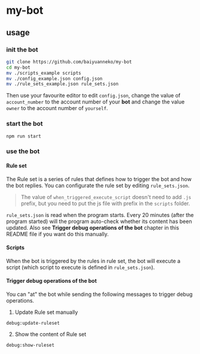 
# my-bot

## usage

### init the bot

```sh
git clone https://github.com/baiyuanneko/my-bot
cd my-bot
mv ./scripts_example scripts
mv ./config_example.json config.json
mv ./rule_sets_example.json rule_sets.json
```

Then use your favourite editor to edit ```config.json```, change the value of ```account_number``` to the account number of your **bot** and change the value ```owner``` to the account number of ```yourself```.

### start the bot

```sh
npm run start
```

### use the bot

#### Rule set

The Rule set is a series of rules that defines how to trigger the bot and how the bot replies. You can configurate the rule set by editing ```rule_sets.json```. 

> The value of ```when_triggered_execute_script``` doesn't need to add ```.js``` prefix, but you need to put the js file with prefix in the ```scripts``` folder.

```rule_sets.json``` is read when the program starts. Every 20 minutes (after the program started) will the program auto-check whether its content has been updated. Also see **Trigger debug operations of the bot** chapter in this README file if you want do this manually.

#### Scripts

When the bot is triggered by the rules in rule set, the bot will execute a script (which script to execute is defined in ```rule_sets.json```).

#### Trigger debug operations of the bot

You can "at" the bot while sending the following messages to trigger debug operations.

1. Update Rule set manually
```
debug:update-ruleset
```

2. Show the content of Rule set
```
debug:show-ruleset
```